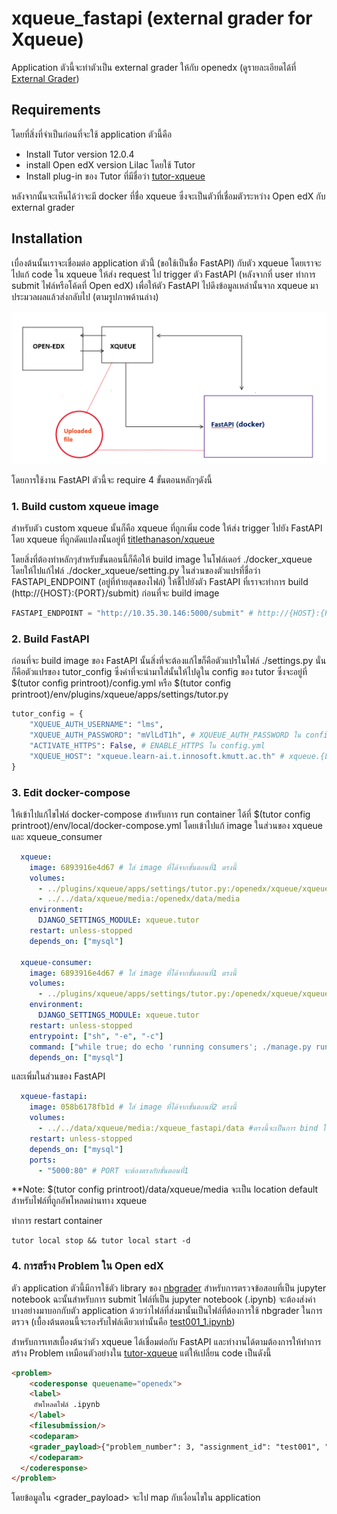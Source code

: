 # xqueue_fastapi (external grader for Xqueue)

Application ตัวนี้จะทำตัวเป็น external grader ให้กับ openedx (ดูรายละเอียดได้ที่ [External Grader](https://edx.readthedocs.io/projects/edx-partner-course-staff/en/latest/exercises_tools/external_graders.html))
## Requirements
โดยที่สิ่งที่จำเป็นก่อนที่จะใช้ application ตัวนี้คือ
* Install Tutor version 12.0.4
* install Open edX version Lilac โดยใช้ Tutor
* Install plug-in ของ Tutor ที่มีชื่อว่า [tutor-xqueue](https://github.com/overhangio/tutor-xqueue)

หลังจากนั้นจะเห็นได้ว่าจะมี docker ที่ชื่อ xqueue ซึ่งจะเป็นตัวที่เชื่อมตัวระหว่าง Open edX กับ external grader 

## Installation
เบื่องต้นนั้นเราจะเชื่อมต่อ application ตัวนี้่ (ขอใช้เป็นชื่อ FastAPI) กับตัว xqueue โดยเราจะไปแก้ code ใน xqueue ให้ส่ง request ไป trigger ตัว FastAPI (หลังจากที่ user ทำการ submit ไฟล์หรือโค้ดที่ Open edX) เพื่อให้ตัว FastAPI ไปดึงข้อมูลเหล่านั้นจาก xqueue มาประมวลผลแล้วส่งกลับไป (ตามรูปภาพด้านล่าง)

![structure.png](structure.png)

โดยการใช้งาน FastAPI ตัวนี้จะ require 4 ขั้นตอนหลักๆดังนี้

### 1. Build custom xqueue image

สำหรับตัว custom xqueue นั้นก็คือ xqueue ที่ถูกเพิ่ม code ให้ส่ง trigger ไปยัง FastAPI โดย xqueue ที่ถูกดัดแปลงนั้นอยู่ที่ [titlethanason/xqueue](https://github.com/titlethanason/xqueue)


โดยสิ่งที่ต้องทำหลักๆสำหรับขั้นตอนนี้ก็คือให้ build image ในโฟล์เดอร์ ./docker_xqueue โดยให้ไปแก้ไฟล์ ./docker_xqueue/setting.py ในส่วนของตัวแปรที่ชื่อว่า FASTAPI_ENDPOINT (อยู่ที่ท้ายสุดของไฟล์) ให้ชี้ไปยังตัว FastAPI ที่เราจะทำการ build (http://{HOST}:{PORT}/submit) ก่อนที่จะ build image

```python
FASTAPI_ENDPOINT = "http://10.35.30.146:5000/submit" # http://{HOST}:{PORT}/submit
```
### 2. Build FastAPI
ก่อนที่จะ build image ของ FastAPI นั้นสิ่งที่จะต้องแก้ไขก็คือตัวแปรในไฟล์ ./settings.py นั่นก็คือตัวแปรของ tutor_config ซึ่งค่าที่จะนำมาใส่นั้นให้ไปดูใน config ของ tutor ซึ่งจะอยู่ที่ $(tutor config printroot)/config.yml หรือ $(tutor config printroot)/env/plugins/xqueue/apps/settings/tutor.py

```python
tutor_config = {
    "XQUEUE_AUTH_USERNAME": "lms",
    "XQUEUE_AUTH_PASSWORD": "mVlLdT1h", # XQUEUE_AUTH_PASSWORD ใน config.yml
    "ACTIVATE_HTTPS": False, # ENABLE_HTTPS ใน config.yml
    "XQUEUE_HOST": "xqueue.learn-ai.t.innosoft.kmutt.ac.th" # xqueue.{LMS_HOST}
}
```

### 3. Edit docker-compose
ให้เข้าไปแก้ไขไฟล์ docker-compose สำหรับการ run container ได้ที่ $(tutor config printroot)/env/local/docker-compose.yml
โดยเข้าไปแก้ image ในส่วนของ xqueue และ xqueue_consumer
```yml
  xqueue:
    image: 6893916e4d67 # ใส่ image ที่ได้จากขั้นตอนที่1 ตรงนี้
    volumes:
      - ../plugins/xqueue/apps/settings/tutor.py:/openedx/xqueue/xqueue/tutor.py:ro
      - ../../data/xqueue/media:/openedx/data/media
    environment:
      DJANGO_SETTINGS_MODULE: xqueue.tutor
    restart: unless-stopped
    depends_on: ["mysql"]

  xqueue-consumer:
    image: 6893916e4d67 # ใส่ image ที่ได้จากขั้นตอนที่1 ตรงนี้
    volumes:
      - ../plugins/xqueue/apps/settings/tutor.py:/openedx/xqueue/xqueue/tutor.py:ro
    environment:
      DJANGO_SETTINGS_MODULE: xqueue.tutor
    restart: unless-stopped
    entrypoint: ["sh", "-e", "-c"]
    command: ["while true; do echo 'running consumers'; ./manage.py run_consumer; sleep 10; done"]
    depends_on: ["mysql"]
```
และเพิ่มในส่วนของ FastAPI 
```yml
  xqueue-fastapi:
    image: 058b6178fb1d # ใส่ image ที่ได้จากขั้นตอนที่2 ตรงนี้
    volumes:
      - ../../data/xqueue/media:/xqueue_fastapi/data #ตรงนี้จะเป็นการ bind โฟล์เดอร์เก็บไฟล์ซึ่งจะไปตรงกับ settings.py ในขั้นตอนที่2
    restart: unless-stopped
    depends_on: ["mysql"]
    ports:
      - "5000:80" # PORT จะต้องตรงกับขั้นตอนที่1
```
**Note: $(tutor config printroot)/data/xqueue/media จะเป็น location default สำหรับไฟล์ที่ถูกอัพโหลดผ่านทาง xqueue

ทำการ restart container
```
tutor local stop && tutor local start -d
```

### 4. การสร้าง Problem ใน Open edX
ตัว application ตัวนี้มีการใช้ตัว library ของ [nbgrader](https://nbgrader.readthedocs.io/) สำหรับการตรวจข้อสอบที่เป็น jupyter notebook ฉะนั้นสำหรับการ submit ไฟล์ที่เป็น jupyter notebook (.ipynb) จะต้องส่งค่าบางอย่างมาบอกกับตัว application ด้วยว่าไฟล์ที่ส่งมานั้นเป็นไฟล์ที่ต้องการใช้ nbgrader ในการตรวจ (เบื้องต้นตอนนี้จะรองรับไฟล์เดียวเท่านั้นคือ [test001_1.ipynb](https://github.com/titlethanason/xqueue_fastapi/blob/master/nbgrader_workspace/release/test001/test001_1.ipynb))


สำหรับการเทสเบื้องต้นว่าตัว xqueue ได้เชื่อมต่อกับ FastAPI และทำงานได้ตามต้องการให้ทำการสร้าง Problem เหมือนตัวอย่างใน [tutor-xqueue](https://github.com/overhangio/tutor-xqueue) แต่ให้เปลี่ยน code เป็นดังนี้
```html
<problem>
    <coderesponse queuename="openedx">
    <label>
     อัพโหลดไฟล์ .ipynb 
    </label>
    <filesubmission/>
    <codeparam>
    <grader_payload>{"problem_number": 3, "assignment_id": "test001", "problem_id": "test001_1"}</grader_payload>
    </codeparam>
  </coderesponse>
</problem>
```
โดยข้อมูลใน <grader_payload> จะไป map กับเงื่อนไขใน application

